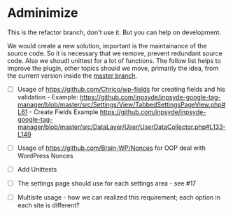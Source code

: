# Adminimize

This is the refactor branch, don't use it. But you can help on development.

We would create a new solution, important is the maintainance of the source code. So it is necessary that we remove, prevent redundant source code. Also we shoudl unittest for a lot of functions. The follow list helps to improve the plugin, other topics should we move, primarily the idea, from the current version inside the [master branch](https://github.com/bueltge/Adminimize/tree/master).

- [ ] Usage of https://github.com/Chrico/wp-fields for creating fields and his validation
      - Example: https://github.com/inpsyde/inpsyde-google-tag-manager/blob/master/src/Settings/View/TabbedSettingsPageView.php#L61
      - Create Fields Example https://github.com/inpsyde/inpsyde-google-tag-manager/blob/master/src/DataLayer/User/UserDataCollector.php#L133-L149
- [ ] Usage of https://github.com/Brain-WP/Nonces for OOP deal with WordPress Nonces
- [ ] Add Unittests 
- [ ] The settings page should use for each settings area - see #17
- [ ] Multisite usage - how we can realized this requirement; each option in each site is different?

